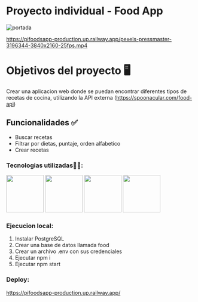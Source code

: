 # Proyecto individual - Food App

![portada](public\foodApp.png)

https://pifoodsapp-production.up.railway.app/pexels-pressmaster-3196344-3840x2160-25fps.mp4
# Objetivos del proyecto 🖥️

Crear una aplicacion web donde se puedan encontrar diferentes tipos de recetas de cocina, utilizando la API externa (https://spoonacular.com/food-api)

## Funcionalidades  ✅

- Buscar recetas
- Filtrar por dietas, puntaje, orden alfabetico
- Crear recetas

### Tecnologias utilizadas👨‍💻:

<img src="https://i0.wp.com/theicom.org/wp-content/uploads/2016/03/js-logo.png?fit=500%2C500&ssl=1&w=640" width="100" height="100">
<img src="https://techinfini.in/wp-content/uploads/2017/09/React-Logo-1.png" width="100" height="100">
<img src="https://www.vectorlogo.zone/logos/postgresql/postgresql-ar21.png" width="100" height="100">
<img src="https://upload.wikimedia.org/wikipedia/commons/6/64/Expressjs.png" width="100" height="100">

### Ejecucion local:

1. Instalar PostgreSQL
2. Crear una base de datos llamada food
3. Crear un archivo .env con sus credenciales
4. Ejecutar npm i 
5. Ejecutar npm start

### Deploy: 

https://pifoodsapp-production.up.railway.app/
